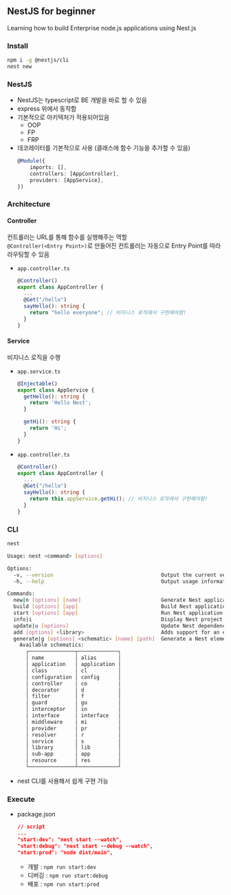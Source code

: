 ## NestJS for beginner

Learning how to build Enterprise node.js applications using Nest.js

### Install

```bash
npm i -g @nestjs/cli
nest new
```

### NestJS

- NestJS는 typescript로 BE 개발을 바로 할 수 있음
- express 위에서 동작함
- 기본적으로 아키텍처가 적용되어있음
  - OOP
  - FP
  - FRP
- 데코레이터를 기본적으로 사용 (클래스에 함수 기능을 추가할 수 있음)
  ```typescript
  @Module({
      imports: [],
      controllers: [AppController],
      providers: [AppService],
  })
  ```

### Architecture

#### Controller

컨트롤러는 URL를 통해 함수를 실행해주는 역할<br>
`@Controller(<Entry Point>)`로 만들어진 컨트롤러는 자동으로 Entry Point를 따라 라우팅할 수 있음

- `app.controller.ts`
  ```typescript
  @Controller()
  export class AppController {
    ...
    @Get("/hello")
    sayHello(): string {
      return "hello everyone"; // 비지니스 로직에서 구현해야함!
    }
  }
  ```

#### Service

비지니스 로직을 수행

- `app.service.ts`

  ```typescript
  @Injectable()
  export class AppService {
    getHello(): string {
      return 'Hello Nest';
    }

    getHi(): string {
      return 'Hi';
    }
  }
  ```

- `app.controller.ts`
  ```typescript
  @Controller()
  export class AppController {
    ...
    @Get("/hello")
    sayHello(): string {
      return this.appService.getHi(); // 비지니스 로직에서 구현해야함!
    }
  }
  ```

### CLI

```bash
nest
```

```bash
Usage: nest <command> [options]

Options:
  -v, --version                                   Output the current version.
  -h, --help                                      Output usage information.

Commands:
  new|n [options] [name]                          Generate Nest application.
  build [options] [app]                           Build Nest application.
  start [options] [app]                           Run Nest application.
  info|i                                          Display Nest project details.
  update|u [options]                              Update Nest dependencies.
  add [options] <library>                         Adds support for an external library to your project.
  generate|g [options] <schematic> [name] [path]  Generate a Nest element.
    Available schematics:
      ┌───────────────┬─────────────┐
      │ name          │ alias       │
      │ application   │ application │
      │ class         │ cl          │
      │ configuration │ config      │
      │ controller    │ co          │
      │ decorator     │ d           │
      │ filter        │ f           │
      │ guard         │ gu          │
      │ interceptor   │ in          │
      │ interface     │ interface   │
      │ middleware    │ mi          │
      │ provider      │ pr          │
      │ resolver      │ r           │
      │ service       │ s           │
      │ library       │ lib         │
      │ sub-app       │ app         │
      │ resource      │ res         │
      └───────────────┴─────────────┘
```

- nest CLI를 사용해서 쉽게 구현 가능

### Execute

- package.json
  ```json
  // script
  ...
  "start:dev": "nest start --watch",
  "start:debug": "nest start --debug --watch",
  "start:prod": "node dist/main",
  ```
  - 개발 : `npm run start:dev`
  - 디버깅 : `npm run start:debug`
  - 배포 : `npm run start:prod`
